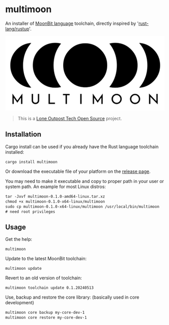 # multimoon

An installer of [MoonBit language][moonbitlang] toolchain, directly inspired by '[rust-lang/rustup][rustup]'.

![MultiMoon logo](./multimoon.svg)

 > This is a [Lone Outpost Tech Open Source](https://github.com/lone-outpost-oss) project.

## Installation

Cargo install can be used if you already have the Rust language toolchain installed:

```shell
cargo install multimoon
```

Or download the executable file of your platform on the [release page][github-repo-releases]. 

You may need to make it executable and copy to proper path in your user or system path. An example for most Linux distros:

```shell
tar -Jxvf multimoon-0.1.0-amd64-linux.tar.xz
chmod +x multimoon-0.1.0-x64-linux/multimoon
sudo cp multimoon-0.1.0-x64-linux/multimoon /usr/local/bin/multimoon    # need root privileges
```

## Usage

Get the help:

```shell
multimoon
```

Update to the latest MoonBit toolchain:

```shell
multimoon update
```

Revert to an old version of toolchain:

```shell
multimoon toolchain update 0.1.20240513
```

Use, backup and restore the core library: (basically used in core development)

```shell
multimoon core backup my-core-dev-1
multimoon core restore my-core-dev-1
```



[moonbitlang]: https://www.moonbitlang.com/
[rustlang]: https://www.rust-lang.org/
[rustup]: https://github.com/rust-lang/rustup
[github-repo-releases]: https://github.com/lone-outpost-oss/multimoon/releases
